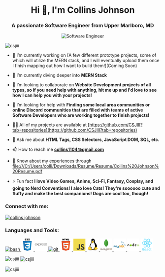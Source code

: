 <h1 align="center">Hi 👋, I'm Collins Johnson</h1>
<h3 align="center">A passionate Software Engineer from Upper Marlboro, MD</h3>
<p align="center">
  <img src="https://user-images.githubusercontent.com/80130998/224761846-3f55ef33-6db2-4f89-a1b3-606847b87191.jpg"/ alt="Software Engineer" height="240" width="520">
</p>

<p align="left"> <img src="https://komarev.com/ghpvc/?username=csjiii&label=Profile%20views&color=0e75b6&style=flat" alt="csjiii" /> </p>

- 🔭 I’m currently working on [A few different prototype projects, some of which will utilize the MERN stack, and I will eventually upload them once I finish mapping out how I want to build them!](Coming Soon)

- 🌱 I’m currently diving deeper into **MERN Stack**

- 👯 I’m looking to collaborate on **Website Development projects of all types, so if you need help with anything, hit me up and I'd love to see how I can help you with your projects!**

- 🤝 I’m looking for help with **Finding some local area communities or online Discord communities that are filled with teams of active Software Developers who are working together to finish projects!**

- 👨‍💻 All of my projects are available at [https://github.com/CSJIII?tab=repositories](https://github.com/CSJIII?tab=repositories)

- 💬 Ask me about **HTML Tags, CSS Selectors, JavaScript DOM, SQL, etc.**

- 📫 How to reach me **collins1104@gmail.com**

- 📄 Know about my experiences through [file:///C:/Users/colli/Downloads/Resume/Resume/Collins%20Johnson%20Resume.pdf](file:///C:/Users/colli/Downloads/Resume/Resume/Collins%20Johnson%20Resume.pdf)

- ⚡ Fun fact **I love Video Games, Anime, Sci-Fi, Fantasy, Cosplay, and going to Nerd Conventions! I also love Cats! They're soooooo cute and fluffy and make the best companions! Dogs are cool too, though!**

<h3 align="left">Connect with me:</h3>
<p align="left">
<a href="https://linkedin.com/in/collins johnson" target="blank"><img align="center" src="https://raw.githubusercontent.com/rahuldkjain/github-profile-readme-generator/master/src/images/icons/Social/linked-in-alt.svg" alt="collins johnson" height="30" width="40" /></a>
</p>

<h3 align="left">Languages and Tools:</h3>
<p align="left"> <a href="https://www.gnu.org/software/bash/" target="_blank" rel="noreferrer"> <img src="https://www.vectorlogo.zone/logos/gnu_bash/gnu_bash-icon.svg" alt="bash" width="40" height="40"/> </a> <a href="https://www.w3schools.com/css/" target="_blank" rel="noreferrer"> <img src="https://raw.githubusercontent.com/devicons/devicon/master/icons/css3/css3-original-wordmark.svg" alt="css3" width="40" height="40"/> </a> <a href="https://expressjs.com" target="_blank" rel="noreferrer"> <img src="https://raw.githubusercontent.com/devicons/devicon/master/icons/express/express-original-wordmark.svg" alt="express" width="40" height="40"/> </a> <a href="https://git-scm.com/" target="_blank" rel="noreferrer"> <img src="https://www.vectorlogo.zone/logos/git-scm/git-scm-icon.svg" alt="git" width="40" height="40"/> </a> <a href="https://www.w3.org/html/" target="_blank" rel="noreferrer"> <img src="https://raw.githubusercontent.com/devicons/devicon/master/icons/html5/html5-original-wordmark.svg" alt="html5" width="40" height="40"/> </a> <a href="https://developer.mozilla.org/en-US/docs/Web/JavaScript" target="_blank" rel="noreferrer"> <img src="https://raw.githubusercontent.com/devicons/devicon/master/icons/javascript/javascript-original.svg" alt="javascript" width="40" height="40"/> </a> <a href="https://www.linux.org/" target="_blank" rel="noreferrer"> <img src="https://raw.githubusercontent.com/devicons/devicon/master/icons/linux/linux-original.svg" alt="linux" width="40" height="40"/> </a> <a href="https://www.mongodb.com/" target="_blank" rel="noreferrer"> <img src="https://raw.githubusercontent.com/devicons/devicon/master/icons/mongodb/mongodb-original-wordmark.svg" alt="mongodb" width="40" height="40"/> </a> <a href="https://www.mysql.com/" target="_blank" rel="noreferrer"> <img src="https://raw.githubusercontent.com/devicons/devicon/master/icons/mysql/mysql-original-wordmark.svg" alt="mysql" width="40" height="40"/> </a> <a href="https://nodejs.org" target="_blank" rel="noreferrer"> <img src="https://raw.githubusercontent.com/devicons/devicon/master/icons/nodejs/nodejs-original-wordmark.svg" alt="nodejs" width="40" height="40"/> </a> <a href="https://reactjs.org/" target="_blank" rel="noreferrer"> <img src="https://raw.githubusercontent.com/devicons/devicon/master/icons/react/react-original-wordmark.svg" alt="react" width="40" height="40"/> </a> </p>

<p><img align="left" src="https://github-readme-stats.vercel.app/api/top-langs?username=csjiii&show_icons=true&locale=en&layout=compact" alt="csjiii" /></p>

<p>&nbsp;<img align="center" src="https://github-readme-stats.vercel.app/api?username=csjiii&show_icons=true&locale=en" alt="csjiii" /></p>

<p><img align="center" src="https://github-readme-streak-stats.herokuapp.com/?user=csjiii&" alt="csjiii" /></p>
